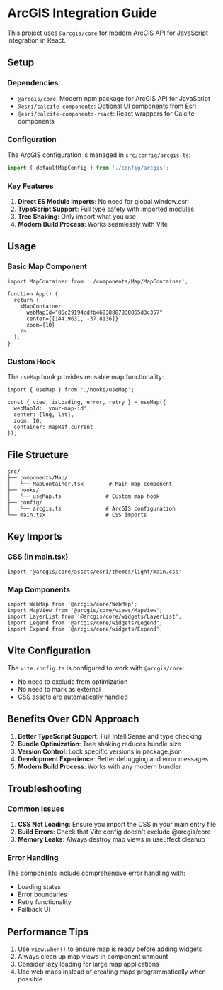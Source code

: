 # ArcGIS Integration Guide

This project uses `@arcgis/core` for modern ArcGIS API for JavaScript integration in React.

## Setup

### Dependencies
- `@arcgis/core`: Modern npm package for ArcGIS API for JavaScript
- `@esri/calcite-components`: Optional UI components from Esri
- `@esri/calcite-components-react`: React wrappers for Calcite components

### Configuration

The ArcGIS configuration is managed in `src/config/arcgis.ts`:

```typescript
import { defaultMapConfig } from './config/arcgis';
```

### Key Features

1. **Direct ES Module Imports**: No need for global window.esri
2. **TypeScript Support**: Full type safety with imported modules
3. **Tree Shaking**: Only import what you use
4. **Modern Build Process**: Works seamlessly with Vite

## Usage

### Basic Map Component

```tsx
import MapContainer from './components/Map/MapContainer';

function App() {
  return (
    <MapContainer 
      webMapId="86c29194cdfb46838887838065d3c357"
      center={[144.9631, -37.8136]}
      zoom={10}
    />
  );
}
```

### Custom Hook

The `useMap` hook provides reusable map functionality:

```tsx
import { useMap } from './hooks/useMap';

const { view, isLoading, error, retry } = useMap({
  webMapId: 'your-map-id',
  center: [lng, lat],
  zoom: 10,
  container: mapRef.current
});
```

## File Structure

```
src/
├── components/Map/
│   └── MapContainer.tsx        # Main map component
├── hooks/
│   └── useMap.ts              # Custom map hook
├── config/
│   └── arcgis.ts              # ArcGIS configuration
└── main.tsx                   # CSS imports
```

## Key Imports

### CSS (in main.tsx)
```tsx
import '@arcgis/core/assets/esri/themes/light/main.css'
```

### Map Components
```tsx
import WebMap from '@arcgis/core/WebMap';
import MapView from '@arcgis/core/views/MapView';
import LayerList from '@arcgis/core/widgets/LayerList';
import Legend from '@arcgis/core/widgets/Legend';
import Expand from '@arcgis/core/widgets/Expand';
```

## Vite Configuration

The `vite.config.ts` is configured to work with `@arcgis/core`:

- No need to exclude from optimization
- No need to mark as external
- CSS assets are automatically handled

## Benefits Over CDN Approach

1. **Better TypeScript Support**: Full IntelliSense and type checking
2. **Bundle Optimization**: Tree shaking reduces bundle size
3. **Version Control**: Lock specific versions in package.json
4. **Development Experience**: Better debugging and error messages
5. **Modern Build Process**: Works with any modern bundler

## Troubleshooting

### Common Issues

1. **CSS Not Loading**: Ensure you import the CSS in your main entry file
2. **Build Errors**: Check that Vite config doesn't exclude @arcgis/core
3. **Memory Leaks**: Always destroy map views in useEffect cleanup

### Error Handling

The components include comprehensive error handling with:
- Loading states
- Error boundaries
- Retry functionality
- Fallback UI

## Performance Tips

1. Use `view.when()` to ensure map is ready before adding widgets
2. Always clean up map views in component unmount
3. Consider lazy loading for large map applications
4. Use web maps instead of creating maps programmatically when possible
